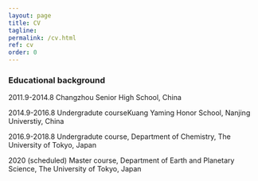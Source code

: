 ```yaml
---
layout: page
title: CV
tagline: 
permalink: /cv.html
ref: cv
order: 0
---
```


### Educational background

2011.9-2014.8 Changzhou Senior High School, China

2014.9-2016.8 Undergradute courseKuang Yaming Honor School,  Nanjing Universtiy, China

2016.9-2018.8   Undergradute course, Department of Chemistry, The University of Tokyo, Japan

2020 (scheduled)   Master course, Department of Earth and Planetary Science, The University of Tokyo, Japan
